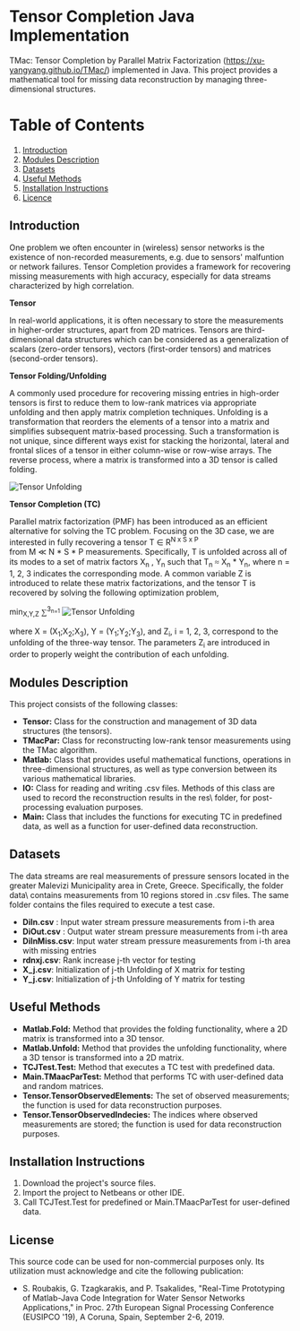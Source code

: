 # Tensor Completion Java Implementation
TMac: Tensor Completion by Parallel Matrix Factorization (https://xu-yangyang.github.io/TMac/) implemented in Java.
This project provides a mathematical tool for missing data reconstruction by managing three-dimensional structures.



# Table of Contents
1. [Introduction](#introduction)
2. [Modules Description](#modules)
3. [Datasets](#datasets)
4. [Useful Methods](#useful)
5. [Installation Instructions](#execution)
6. [Licence](#licence)

## Introduction <a name="introduction"></a>
One problem we often encounter in (wireless) sensor networks is the existence of non-recorded measurements, e.g. due to sensors' malfuntion or network failures.
Tensor Completion provides a framework for recovering missing measurements with high accuracy, especially for data streams characterized by high correlation.  


**Tensor**


In real-world applications, it is often necessary to store the measurements in higher-order structures,
apart from 2D matrices. Tensors are third-dimensional data structures which can be considered as a generalization of scalars (zero-order
tensors), vectors (first-order tensors) and matrices (second-order tensors).

**Tensor Folding/Unfolding**

A commonly used procedure for recovering missing entries in high-order tensors is first to reduce them
to low-rank matrices via appropriate unfolding and then apply matrix completion techniques.
Unfolding is a transformation that reorders the elements of a tensor into a matrix and simplifies 
subsequent matrix-based processing. Such a transformation is not unique, since different ways exist for stacking the horizontal, lateral and frontal slices of a tensor in either column-wise or row-wise arrays.
The reverse process, where a matrix is transformed into a 3D tensor is called folding.


![Tensor Unfolding](https://github.com/roumpakis/TCJ/blob/master/images/Capture.PNG)



**Tensor Completion (TC)**

Parallel matrix factorization (PMF) has been introduced as an efficient alternative for solving the TC problem.
Focusing on the 3D case, we are interested in fully recovering a tensor T <font face="Symbol">&#8712;</font>
 R<sup>N x S x P </sup>  
   from M  <font face="Symbol">&#8810;</font> N * S * P measurements.
Specifically, T is unfolded across all of its modes to a set of matrix factors X<sub>n</sub> , Y<sub>n</sub>
 such that T<sub>n</sub> <font face="Symbol">&#8776;</font> X<sub>n</sub> * Y<sub>n</sub>, where n = 1, 2, 3 indicates the corresponding
mode. A common variable Z is introduced to relate these matrix factorizations, and the tensor T is recovered by solving the following
optimization problem,

min<sub>X,Y,Z</sub>  <font face="Symbol">&#8721;</font><sup>3<sub>n=1</sup></sub>
![Tensor Unfolding](https://github.com/roumpakis/TCJ/blob/master/images/min.PNG)




where X = (X<sub>1</sub>;X<sub>2</sub>;X<sub>3</sub>), Y = (Y<sub>1</sub>;Y<sub>2</sub>;Y<sub>3</sub>), 
and Z<sub>i</sub>, i = 1, 2, 3, correspond to the unfolding of the
three-way tensor. The parameters Z<sub>i</sub> are introduced in order to properly weight the contribution
of each unfolding.

## Modules Description <a name="modules"></a>
This project consists of the following classes:

* **Tensor:** Class for the construction and management of 3D data structures (the tensors).
* **TMacPar:** Class for reconstructing low-rank tensor measurements using the TMac algorithm.
* **Matlab:** Class that provides useful mathematical functions, operations in three-dimensional structures, as well as type conversion between its various mathematical libraries.
* **IO:**  Class for reading and writing .csv files. Methods of this class are used to record the reconstruction results in the res\ folder, for post-processing evaluation purposes.
* **Main:** Class that includes the functions for executing TC in predefined data, as well as a function for user-defined data reconstruction.


## Datasets <a name="datasets"></a>
The data streams are real measurements of pressure sensors located in the greater Malevizi Municipality area in Crete, Greece. 
Specifically, the folder data\ contains measurements from 10 regions stored in .csv files. The same folder contains the files required to execute a test case.

* **DiIn.csv**	: Input water stream pressure measurements from i-th area
* **DiOut.csv** : Output water stream pressure measurements from i-th area
* **DiInMiss.csv**: Input water stream pressure measurements from i-th area with missing entries
* **rdnxj.csv**: Rank increase j-th vector for testing
* **X_j.csv**: Initialization of j-th Unfolding of X matrix for testing
* **Y_j.csv**: Initialization of j-th Unfolding of Y matrix for testing

## Useful Methods <a name="useful"></a>

* **Matlab.Fold:** Method that provides the folding functionality, where a 2D matrix is transformed into a 3D tensor.
* **Matlab.Unfold:** Method that provides the unfolding functionality, where a 3D tensor is transformed into a 2D matrix.
* **TCJTest.Test:** Method that executes a TC test with predefined data. 
* **Main.TMaacParTest:** Method that performs TC with user-defined data and random matrices.
* **Tensor.TensorObservedElements:** The set of observed measurements; the function is used for data reconstruction purposes.
* **Tensor.TensorObservedIndecies:** The indices where observed measurements are stored; the function is used for data reconstruction purposes.

## Installation Instructions <a name="execution"></a>
1. Download the project's source files.
2. Import the project to Netbeans or other IDE.
3. Call TCJTest.Test for predefined or Main.TMaacParTest for user-defined data.


## License <a name="licence"></a>
This source code can be used for non-commercial purposes only. Its utilization must acknowledge and cite the following publication:

* S. Roubakis, G. Tzagkarakis, and P. Tsakalides, "Real-Time Prototyping of Matlab-Java Code Integration for Water Sensor Networks Applications," in Proc. 27th European Signal Processing Conference (EUSIPCO '19), A Coruna, Spain, September 2-6, 2019.  